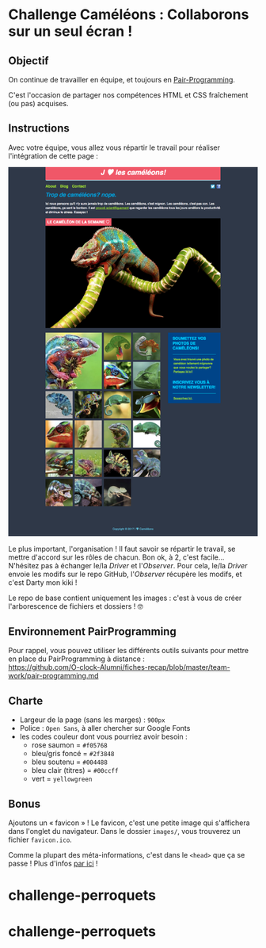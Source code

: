 # Challenge Caméléons : Collaborons sur un seul écran !

## Objectif

On continue de travailler en équipe, et toujours en [Pair-Programming](https://fr.wikipedia.org/wiki/Programmation_en_bin%C3%B4me).

C'est l'occasion de partager nos compétences HTML et CSS fraîchement (ou pas) acquises.

## Instructions

Avec votre équipe, vous allez vous répartir le travail pour réaliser l'intégration de cette page :

![resultat](resultat.png)

Le plus important, l'organisation ! Il faut savoir se répartir le travail, se mettre d'accord sur les rôles de chacun. Bon ok, à 2, c'est facile...  
N'hésitez pas à échanger le/la _Driver_ et l'_Observer_. Pour cela, le/la _Driver_ envoie les modifs sur le repo GitHub, l'_Observer_ récupère les modifs, et c'est Darty mon kiki !

Le repo de base contient uniquement les images : c'est à vous de créer l'arborescence de fichiers et dossiers ! 🤓

## Environnement PairProgramming

Pour rappel, vous pouvez utiliser les différents outils suivants pour mettre en place du PairProgramming à distance :  
https://github.com/O-clock-Alumni/fiches-recap/blob/master/team-work/pair-programming.md

## Charte

* Largeur de la page (sans les marges) : `900px`
* Police : `Open Sans`, à aller chercher sur Google Fonts
* les codes couleur dont vous pourriez avoir besoin :
  + rose saumon = `#f05768`
  + bleu/gris foncé = `#2f3848`
  + bleu soutenu = `#004488`
  + bleu clair (titres) = `#00ccff`
  + vert = `yellowgreen`


## Bonus

Ajoutons un « favicon » ! Le favicon, c'est une petite image qui s'affichera dans l'onglet du navigateur. Dans le dossier `images/`, vous trouverez un fichier `favicon.ico`.

Comme la plupart des méta-informations, c'est dans le `<head>` que ça se passe ! Plus d'infos [par ici](https://developer.mozilla.org/fr/Apprendre/HTML/Introduction_%C3%A0_HTML/The_head_metadata_in_HTML#Adding_custom_icons_to_your_site) !
# challenge-perroquets
# challenge-perroquets
